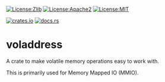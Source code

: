 [![License:Zlib](https://img.shields.io/badge/License-Zlib-green.svg)](https://opensource.org/licenses/Zlib)
[![License:Apache2](https://img.shields.io/badge/License-Apache2-green.svg)](https://www.apache.org/licenses/LICENSE-2.0)
[![License:MIT](https://img.shields.io/badge/License-MIT-green.svg)](https://opensource.org/licenses/MIT)

[![crates.io](https://img.shields.io/crates/v/voladdress.svg)](https://crates.io/crates/voladdress)
[![docs.rs](https://docs.rs/voladdress/badge.svg)](https://docs.rs/voladdress)

# voladdress

A crate to make volatile memory operations easy to work with.

This is primarily used for Memory Mapped IO (MMIO).
